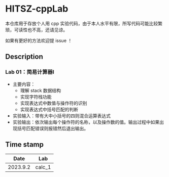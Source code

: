 # HITSZ-cppLab

本仓库用于存放个人用 cpp 实验代码，由于本人水平有限，所写代码可能比较繁琐，可读性也不高，还请见谅。

如果有更好的方法欢迎提 issue ！

## Description

### Lab 01：简易计算器I

- 主要内容：
  - 理解 stack 数据结构
  - 实现字符栈功能
  - 实现表达式中数值与操作符的识别
  - 实现表达式中括号匹配的判断
- 实验输入：带有大中小括号的四则混合运算表达式
- 实验输出：依次输出每个操作符的名称，以及操作数的值。输出过程中如果出现括号匹配错误则报错然后退出输出。

## Time stamp

|   Date   |  Lab   |
| :------: | :----: |
| 2023.9.2 | calc_1 |

